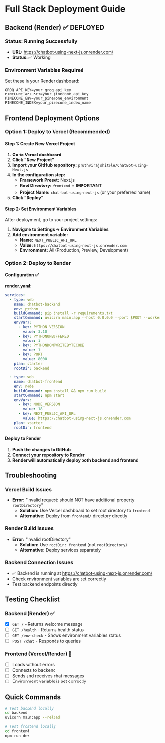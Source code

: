 # Full Stack Deployment Guide

## Backend (Render) ✅ DEPLOYED

### Status: Running Successfully
- **URL:** https://chatbot-using-next-js.onrender.com/
- **Status:** ✅ Working

### Environment Variables Required
Set these in your Render dashboard:
```
GROQ_API_KEY=your_groq_api_key
PINECONE_API_KEY=your_pinecone_api_key
PINECONE_ENV=your_pinecone_environment
PINECONE_INDEX=your_pinecone_index_name
```

## Frontend Deployment Options

### Option 1: Deploy to Vercel (Recommended)

#### Step 1: Create New Vercel Project

1. **Go to Vercel dashboard**
2. **Click "New Project"**
3. **Import your GitHub repository:** `pruthvirajshitole/ChatBot-using-Next.js`
4. **In the configuration step:**
   - **Framework Preset:** Next.js
   - **Root Directory:** `frontend` ⭐ **IMPORTANT**
   - **Project Name:** `chat-bot-using-next-js` (or your preferred name)
5. **Click "Deploy"**

#### Step 2: Set Environment Variables

After deployment, go to your project settings:
1. **Navigate to Settings → Environment Variables**
2. **Add environment variable:**
   - **Name:** `NEXT_PUBLIC_API_URL`
   - **Value:** `https://chatbot-using-next-js.onrender.com`
   - **Environment:** All (Production, Preview, Development)

### Option 2: Deploy to Render

#### Configuration ✅

**render.yaml:**
```yaml
services:
  - type: web
    name: chatbot-backend
    env: python
    buildCommand: pip install -r requirements.txt
    startCommand: uvicorn main:app --host 0.0.0.0 --port $PORT --workers 1 --log-level info
    envVars:
      - key: PYTHON_VERSION
        value: 3.10
      - key: PYTHONUNBUFFERED
        value: 1
      - key: PYTHONDONTWRITEBYTECODE
        value: 1
      - key: PORT
        value: 8000
    plan: starter
    rootDir: backend

  - type: web
    name: chatbot-frontend
    env: node
    buildCommand: npm install && npm run build
    startCommand: npm start
    envVars:
      - key: NODE_VERSION
        value: 18
      - key: NEXT_PUBLIC_API_URL
        value: https://chatbot-using-next-js.onrender.com
    plan: starter
    rootDir: frontend
```

#### Deploy to Render

1. **Push the changes to GitHub**
2. **Connect your repository to Render**
3. **Render will automatically deploy both backend and frontend**

## Troubleshooting

### Vercel Build Issues
- **Error:** "Invalid request: should NOT have additional property `rootDirectory`"
  - **Solution:** Use Vercel dashboard to set root directory to `frontend`
  - **Alternative:** Deploy from `frontend/` directory directly

### Render Build Issues
- **Error:** "Invalid rootDirectory"
  - **Solution:** Use `rootDir: frontend` (not `rootDirectory`)
  - **Alternative:** Deploy services separately

### Backend Connection Issues
- ✅ Backend is running at https://chatbot-using-next-js.onrender.com/
- Check environment variables are set correctly
- Test backend endpoints directly

## Testing Checklist

### Backend (Render) ✅
- [x] `GET /` - Returns welcome message
- [ ] `GET /health` - Returns health status
- [ ] `GET /env-check` - Shows environment variables status
- [ ] `POST /chat` - Responds to queries

### Frontend (Vercel/Render) 🔄
- [ ] Loads without errors
- [ ] Connects to backend
- [ ] Sends and receives chat messages
- [ ] Environment variable is set correctly

## Quick Commands

```bash
# Test backend locally
cd backend
uvicorn main:app --reload

# Test frontend locally
cd frontend
npm run dev
``` 